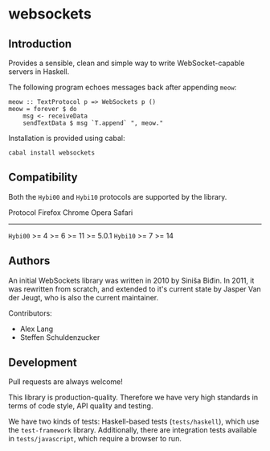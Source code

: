 websockets
==========

Introduction
------------

Provides a sensible, clean and simple way to write WebSocket-capable servers in
Haskell.

The following program echoes messages back after appending `meow`:

    meow :: TextProtocol p => WebSockets p ()
    meow = forever $ do
        msg <- receiveData
        sendTextData $ msg `T.append` ", meow."

Installation is provided using cabal:

    cabal install websockets

Compatibility
-------------

Both the `Hybi00` and `Hybi10` protocols are supported by the library.

Protocol  Firefox  Chrome  Opera  Safari
--------- -------- ------- ------ ---------
`Hybi00`  >= 4     >= 6    >= 11  >= 5.0.1
`Hybi10`  >= 7     >= 14

Authors
-------

An initial WebSockets library was written in 2010 by Siniša Biđin. In 2011, it
was rewritten from scratch, and extended to it's current state by Jasper Van der
Jeugt, who is also the current maintainer.

Contributors:

- Alex Lang
- Steffen Schuldenzucker

Development
-----------

Pull requests are always welcome!

This library is production-quality. Therefore we have very high standards in
terms of code style, API quality and testing.

We have two kinds of tests: Haskell-based tests (`tests/haskell`), which use the
`test-framework` library. Additionally, there are integration tests available
in `tests/javascript`, which require a browser to run.
